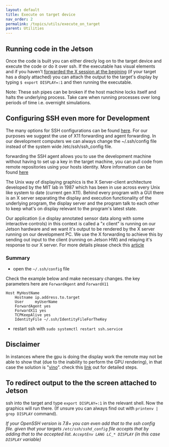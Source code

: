 ```yaml
---
layout: default
title: Execute on target device
nav_order: 2 
permalink: /topics/utils/execute_on_target
parent: Utilities
---
```


## Running code in the Jetson
Once the code is built you can either direcly log on to the target device and execute the code or do it over ssh. If the executable has visual elements and if you haven't [forwarded the X session at the begining](https://en.wikipedia.org/wiki/SSH_(Secure_Shell)#Uses) (if your target has a disply attached) you can attach the output to the target's display by typing `$ export DISPLAY=:1` and then running the executable.

Note: These ssh pipes can be broken if the host machine locks itself and halts the underlying process. Take care when running processes over long periods of time i.e. overnight simulations. 


## Configuring SSH even more for Development

The many options for SSH configurations can be found [here](https://www.ssh.com/academy/ssh/config). For our purposes we suggest the use of X11 forwarding and agent forwarding. In our development computers we can always change the ~/.ssh/config file instead of the system wide /etc/ssh/ssh_config file.

forwarding the SSH agent allows you to use the development machine without having to set up a key in the target machine, you can pull code from remote repositories using your hosts identity. More information can be found [here](https://www.cloudsavvyit.com/25/what-is-ssh-agent-forwarding-and-how-do-you-use-it/) 


The Unix way of displaying graphics is the X Server-client architecture developed by the MIT lab in 1987 which has been in use across every Unix like system to date (current gen X11). Behind every program with a GUI there is an X server separating the display and execution functionality of the underlying program, the display server and the program talk to each other to keep what's on display relevant to the program's latest state. 

Our application (i.e display annotated sensor data along with some interactive controls) in this context is called a "x client" is running on our Jetson hardware and we want it's output to be rendered by the X server running on our development PC. We use the X forwarding to achieve this by sending out input to the client (running on Jetson HW) and relaying it's response to our X server. For more details please check this [article](https://medium.com/mindorks/x-server-client-what-the-hell-305bd0dc857f)

### Summary

* open the `~/.ssh/config` file


Check the example below and make necessary changes. the key parameters here are `ForwardAgent` and `ForwardX11`

```
Host MyHostName 
	Hostname ip.address.to.target
	User	 myUserName
	ForwardAgent yes
	ForwardX11 yes
	TCPKeepAlive yes
	IdentityFile ~/.ssh/IdentityFileForTheKey
```

* restart ssh with `sudo systemctl restart ssh.service`

## Disclaimer 

In instances where the gpu is doing the display work the remote may not be able to show that (due to the inability to perform the GPU rendering), in that case the solution is "[vino](https://en.wikipedia.org/wiki/Vino_(VNC_server))". check this [link](https://developer.nvidia.com/embedded/learn/tutorials/vnc-setup) out for detailed steps. 


## To redirect output to the the screen attached to Jetson

ssh into the target and type `export DISPLAY=:1`  in the relevant shell. Now the graphics will run there. (If unsure you can always find out with `printenv | grep DISPLAY` command).

*If your OpenSSH version is 7.8+ you can even add that to the ssh config file. given that your targets `/etc/ssh/sshd_config` file accepts that
by adding that to the accepted list. `AcceptEnv LANG LC_* DISPLAY` (in this case `DISPLAY` variable)*
